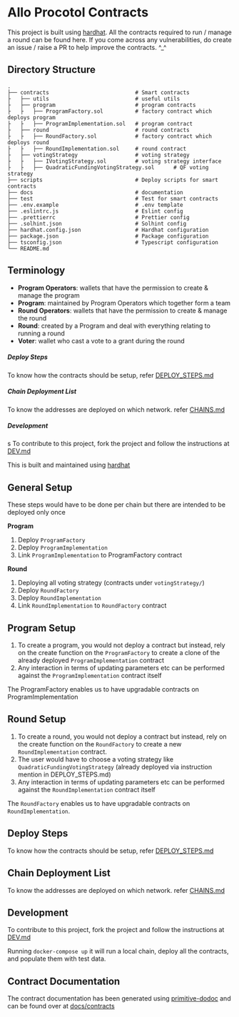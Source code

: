 # Allo Procotol Contracts

This project is built using [hardhat](https://hardhat.org).
All the contracts required to run / manage a round can be found here.
If you come across any vulnerabilities, do create an issue / raise a PR to help improve the contracts. ^_^

## Directory Structure

```
.
├── contracts                           # Smart contracts
├   ├── utils                           # useful utils
├   ├── program                         # program contracts
├   ├   ├── ProgramFactory.sol          # factory contract which deploys program
├   ├   ├── ProgramImplementation.sol   # program contract
├   ├── round                           # round contracts
├   ├   ├── RoundFactory.sol            # factory contract which deploys round
├   ├   ├── RoundImplementation.sol     # round contract 
├   ├── votingStrategy                  # voting strategy
├   ├   ├── IVotingStrategy.sol         # voting strategy interface
├   ├   ├── QuadraticFundingVotingStrategy.sol      # QF voting strategy
├── scripts                             # Deploy scripts for smart contracts
├── docs                                # documentation 
├── test                                # Test for smart contracts
├── .env.example                        # .env template
├── .eslintrc.js                        # Eslint config
├── .prettierrc                         # Prettier config
├── .solhint.json                       # Solhint config
├── hardhat.config.json                 # Hardhat configuration
├── package.json                        # Package configuration
├── tsconfig.json                       # Typescript configuration
└── README.md
```


## Terminology

- **Program Operators**: wallets that have the permission to create & manage the program
- **Program**: maintained by Program Operators which together form a team
- **Round Operators**: wallets that have the permission to create & manage the round
- **Round**: created by a Program and deal with everything relating to running a round
- **Voter**: wallet who cast a vote to a grant during the round


##### Deploy Steps

To know how the contracts should be setup, refer [DEPLOY_STEPS.md](https://github.com/Allo-Protocol/contracts/blob/main/docs/DEPLOY_STEPS.md)


##### Chain Deployment List

To know the addresses are deployed on which network. refer [CHAINS.md](https://github.com/Allo-Protocol/contracts/blob/main/docs/CHAINS.md)

##### Development
s
To contribute to this project, fork the project and follow the instructions at [DEV.md](https://github.com/Allo-Protocol/contracts/blob/main/docs/DEV.md)

This is built and maintained using [hardhat](https://hardhat.org)

## General Setup

These steps would have to be done per chain but there are intended to be deployed only once

**Program**
1. Deploy `ProgramFactory`
2. Deploy `ProgramImplementation`
3. Link `ProgramImplementation` to ProgramFactory contract 

**Round**
1. Deploying all voting strategy (contracts under `votingStrategy/`)
2. Deploy `RoundFactory`
3. Deploy `RoundImplementation`
4. Link `RoundImplementation` to `RoundFactory` contract


## Program Setup

1. To create a program, you would not deploy a contract but instead, rely on the create function on the `ProgramFactory` to create a clone of the already deployed `ProgramImplementation` contract
2. Any interaction in terms of updating parameters etc can be performed against the `ProgramImplementation` contract itself


The ProgramFactory enables us to have upgradable contracts on ProgramImplementation


## Round Setup

1. To create a round, you would not deploy a contract but instead, rely on the create function on the `RoundFactory` to create a new `RoundImplementation` contract.
2. The user would have to choose a voting strategy like `QuadraticFundingVotingStrategy` (already deployed via instruction mention in DEPLOY_STEPS.md)
3. Any interaction in terms of updating parameters etc can be performed against the `RoundImplementation` contract itself


The `RoundFactory` enables us to have upgradable contracts on `RoundImplementation`.


## Deploy Steps

To know how the contracts should be setup, refer [DEPLOY_STEPS.md](docs/DEPLOY_STEPS.md)


## Chain Deployment List

To know the addresses are deployed on which network. refer [CHAINS.md](docs/CHAINS.md)

## Development

To contribute to this project, fork the project and follow the instructions at [DEV.md](docs/DEV.md)

Running `docker-compose up` it will run a local chain, deploy all the contracts, and populate them with test data.


## Contract Documentation

The contract documentation has been generated using [primitive-dodoc](https://github.com/primitivefinance/primitive-dodoc) and can be found over at [docs/contracts](docs/contracts/)
